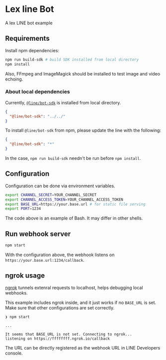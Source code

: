 # Lex line Bot

A lex LINE bot example

## Requirements

Install npm dependencies:

```bash
npm run build-sdk # build SDK installed from local directory
npm install
```

Also, FFmpeg and ImageMagick should be installed to test image and video
echoing.

### About local dependencies

Currently, [`@line/bot-sdk`](package.json) is installed from local directory.

```json
{
  "@line/bot-sdk": "../../"
}
```

To install `@line/bot-sdk` from npm, please update the line with the following:

```json
{
  "@line/bot-sdk": "*"
}
```

In the case, `npm run build-sdk` needn't be run before `npm install`.

## Configuration

Configuration can be done via environment variables.

```bash
export CHANNEL_SECRET=YOUR_CHANNEL_SECRET
export CHANNEL_ACCESS_TOKEN=YOUR_CHANNEL_ACCESS_TOKEN
export BASE_URL=https://your.base.url # for static file serving
export PORT=1234
```

The code above is an example of Bash. It may differ in other shells.

## Run webhook server

```bash
npm start
```

With the configuration above, the webhook listens on `https://your.base.url:1234/callback`.

## ngrok usage

[ngrok](https://ngrok.com/) tunnels extenral requests to localhost, helps
debugging local webhooks.

This example includes ngrok inside, and it just works if no `BASE_URL` is
set. Make sure that other configurations are set correctly.

```
❯ npm start

...

It seems that BASE_URL is not set. Connecting to ngrok...
listening on https://ffffffff.ngrok.io/callback
```

The URL can be directly registered as the webhook URL in LINE Developers
console.
